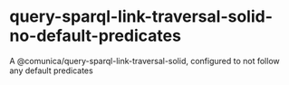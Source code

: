 # query-sparql-link-traversal-solid-no-default-predicates
A @comunica/query-sparql-link-traversal-solid, configured to not follow any default predicates
